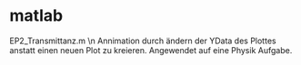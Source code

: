# matlab
EP2_Transmittanz.m \n
Annimation durch ändern der YData des Plottes anstatt einen neuen Plot zu kreieren. Angewendet auf eine Physik Aufgabe.
